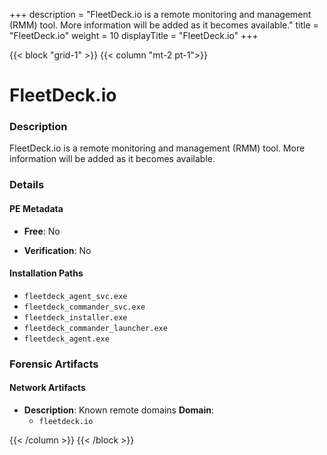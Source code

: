 +++
description = "FleetDeck.io is a remote monitoring and management (RMM) tool. More information will be added as it becomes available."
title = "FleetDeck.io"
weight = 10
displayTitle = "FleetDeck.io"
+++


{{< block "grid-1" >}}
{{< column "mt-2 pt-1">}}

# FleetDeck.io


### Description

FleetDeck.io is a remote monitoring and management (RMM) tool. More information will be added as it becomes available.




### Details


#### PE Metadata


- **Free**: No

- **Verification**: No




#### Installation Paths
- `fleetdeck_agent_svc.exe`
- `fleetdeck_commander_svc.exe`
- `fleetdeck_installer.exe`
- `fleetdeck_commander_launcher.exe`
- `fleetdeck_agent.exe`

### Forensic Artifacts




#### Network Artifacts

- **Description**: Known remote domains
  **Domain**:
    - `fleetdeck.io`








{{< /column >}}
{{< /block >}}
